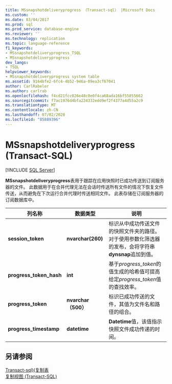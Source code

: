 ```yaml
---
title: MSsnapshotdeliveryprogress （Transact-sql） |Microsoft Docs
ms.custom: ''
ms.date: 03/04/2017
ms.prod: sql
ms.prod_service: database-engine
ms.reviewer: ''
ms.technology: replication
ms.topic: language-reference
f1_keywords:
- MSsnapshotdeliveryprogress_TSQL
- MSsnapshotdeliveryprogress
dev_langs:
- TSQL
helpviewer_keywords:
- MSsnapshotdeliveryprogress system table
ms.assetid: 9164bfe2-6fc4-4b52-946a-09ea3cf67041
author: CarlRabeler
ms.author: carlrab
ms.openlocfilehash: f4cd21fcc026e48c0e0f4ca68ada16bf55855662
ms.sourcegitcommit: f7ac1976d4bfa224332edd9ef2f4377a4d55a2c9
ms.translationtype: MT
ms.contentlocale: zh-CN
ms.lasthandoff: 07/02/2020
ms.locfileid: "85889396"
---
```

# <a name="mssnapshotdeliveryprogress-transact-sql"></a>MSsnapshotdeliveryprogress (Transact-SQL)
[!INCLUDE [SQL Server](../../includes/applies-to-version/sqlserver.md)]

  **MSsnapshotdeliveryprogress**表用于跟踪在应用快照时已成功传送到订阅服务器的文件。 此数据用于在合并代理无法在会话时传送所有文件的情况下恢复文件传送，从而避免在下次运行合并代理时传送相同文件。 此表存储在订阅服务器的订阅数据库中。  
  
|列名称|数据类型|说明|  
|-----------------|---------------|-----------------|  
|**session_token**|**nvarchar(260)**|标识从中成功传送文件的快照文件夹的路径。 对于使用参数化筛选器的发布，会将字符串**dynsnap**追加到值。|  
|**progress_token_hash**|**int**|基于*progress_token*的值生成的哈希值可提高给定*progress_token*值的查找效率。|  
|**progress_token**|**nvarchar （500）**|标识已成功传送的文件，其值为文件名和路径的组合。|  
|**progress_timestamp**|**datetime**|**Datetime**值，该值指示快照文件成功传递的时间。|  
  
## <a name="see-also"></a>另请参阅  
 [Transact-sql&#41;&#40;复制表](../../relational-databases/system-tables/replication-tables-transact-sql.md)   
 [复制视图 (Transact-SQL)](../../relational-databases/system-views/replication-views-transact-sql.md)  
  
  
